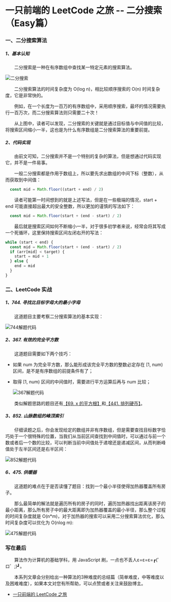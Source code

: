# 一只前端的 LeetCode 之旅 -- 二分搜索（Easy篇）

### 一、二分搜索算法

##### 1、基本认知

  &emsp;&emsp;二分搜索是一种在有序数组中查找某一特定元素的搜索算法。

  ![二分搜索](./Binary_search_into_array.png)

  &emsp;&emsp;二分搜索算法的时间复杂度为 O(log n)，相比较顺序搜索的 O(n) 时间复杂度，它是非常快的。

  &emsp;&emsp;例如，在一个长度为一百万的有序数组中，采用顺序搜索，最坏的情况需要执行一百万次，而二分搜索算法则只需要二十次！

  &emsp;&emsp;从上图中，读者可以发现，二分搜索的关键就是通过目标值与中间值的比较，将搜索区间缩小一半，这也是为什么有序数组是二分搜索算法的重要前提。

##### 2、代码实现

  &emsp;&emsp;由前文可知，二分搜索并不是一个特别的复杂的算法，但是想通过代码实现它，并不是一件易事。

  &emsp;&emsp;一般二分搜索都是作用于数组上，所以要先求出数组的中间下标（整数），从而获取到中间值：

```JavaScript
  const mid = Math.floor((start + end) / 2)
```

  &emsp;&emsp;读者可能第一时间想到的就是上述写法，但是在一些极端的情况，start + end 可能直接超出最大的安全整数，所以更加的谨慎的写法如下：

```JavaScript
  const mid = Math.floor(start + (end - start) / 2)
```

  &emsp;&emsp;最后就是搜索区间如何不断缩小一半，对于很多初学者来说，经常会将其写成一个死循环，这里保持搜索区间左闭右开的写法：

```JavaScript
while (start < end) {
  const mid = Math.floor(start + (end - start) / 2)
  if (arr[mid] < target) {
    start = mid + 1
  } else {
    end = mid
  }
}
```

### 二、LeetCode 实战

##### 1、744. 寻找比目标字母大的最小字母

  &emsp;&emsp;这道题目主要考察二分搜索算法的基本实现：

  ![744解题代码](./744.png)

##### 2、367. 有效的完全平方数

  &emsp;&emsp;这道题目需要如下两个技巧：
  
- 如果 num 为完全平方数，那么能形成该完全平方数的整数必定存在 [1, num) 区间，是不是有序数组的前提条件有了；
- 取得 [1, num) 区间的中间值时，需要进行平方运算后再与 num 比较；

  ![367解题代码](./367.png)

&emsp;&emsp;类似解题思路的题目还有[【69. x 的平方根】](https://leetcode-cn.com/problems/sqrtx/)和[【441. 排列硬币】](https://leetcode-cn.com/problems/arranging-coins/)。

##### 3、852. 山脉数组的峰顶索引

  &emsp;&emsp;仔细读题之后，你会发现给定的数组并非有序数组，但是需要查找目标数字恰巧处于一个很特殊的位置，当我们从当前区间查找到中间值时，可以通过与前一个数或者后一个数的比较，可以判断当前中间值处于递增还是递减区间，从而判断峰值处于左半区间还是右半区间：

  ![852解题代码](./852.png)

##### 6、475. 供暖器

  &emsp;&emsp;这道题的难点在于是否读懂了题目：找到一个最小半径使得加热器覆盖所有房子。

  &emsp;&emsp;那么最简单的解法就是遍历所有的房子的同时，遍历加热器找出距离该房子的最小距离，那么所有房子中的最大距离即为加热器覆盖的最小半径，那么整个过程的时间复杂度就是 O(n*m)，对于加热器的搜索可以采用二分搜索算法优化，那么时间复杂度可以优化为 O(nlog m):

  ![475解题代码](./475.png)


### 写在最后

  &emsp;&emsp;算法作为计算机的基础学科，用 JavaScript 刷，一点也不丢人ε=ε=ε=┏(゜ロ゜;)┛。

  &emsp;&emsp;本系列文章会分别给出一种算法的3种难度的总结篇（简单难度，中等难度以及困难难度），如果本文对您有所帮助，可以点赞或者关注来鼓励博主。
  

- [一只前端的 LeetCode 之旅](https://github.com/15751165579/LeetCode)

